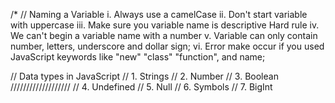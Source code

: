 /\*
// Naming a Variable
i. Always use a camelCase
ii. Don't start variable with uppercase
iii. Make sure you variable name is descriptive
Hard rule
iv. We can't begin a variable name with a number
v. Variable can only contain number, letters, underscore and dollar sign;
vi. Error make occur if you used JavaScript keywords like "new" "class" "function", and name;

// Data types in JavaScript
// 1. Strings
// 2. Number
// 3. Boolean
///////////////////
// 4. Undefined
// 5. Null
// 6. Symbols
// 7. BigInt
